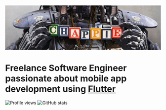 ![Image](https://github.com/Chappie74/Chappie74/blob/main/ChappieBanner.jpg)

# Freelance Software Engineer passionate about mobile app development using [Flutter](https://flutter.dev/) 

![Profile views](https://gpvc.arturio.dev/Chappie74) 
![GitHub stats](https://github-readme-stats.vercel.app/api?username=Chappie74&show_icons=true)  
 

